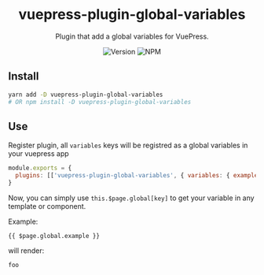 <h1 align="center">vuepress-plugin-global-variables</h1>
<div align="center">

Plugin that add a global variables for VuePress.

![Version](https://img.shields.io/github/package-json/v/zpfz/vuepress-plugin-global-variables?style=flat-square)
![NPM](https://img.shields.io/npm/l/vuepress-plugin-global-variables?style=flat-square)

</div>

## Install

```sh
yarn add -D vuepress-plugin-global-variables
# OR npm install -D vuepress-plugin-global-variables
```

## Use

Register plugin, all `variables` keys will be registred as a global variables in your vuepress app

```js
module.exports = {
  plugins: [['vuepress-plugin-global-variables', { variables: { example: 'foo' } }]],
}
```

Now, you can simply use `this.$page.global[key]` to get your variable in any template or component.

Example:

```vue
{{ $page.global.example }}
```

will render:

```md
foo
```
